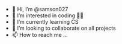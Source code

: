 - 👋 Hi, I’m @samson027
- 👀 I’m interested in coding 👩‍💻
- 🌱 I’m currently learning CS
- 💞️ I’m looking to collaborate on all projects 
- 📫 How to reach me ...

<!---
samson027/samson027 is a ✨ special ✨ repository because its `README.md` (this file) appears on your GitHub profile.
You can click the Preview link to take a look at your changes.
--->
